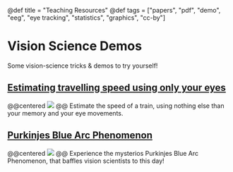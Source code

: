 @def title = "Teaching Resources"
@def tags = ["papers", "pdf", "demo", "eeg", "eye tracking", "statistics", "graphics", "cc-by"]

# Vision Science Demos
Some vision-science tricks & demos to try yourself!

## [Estimating travelling speed using only your eyes](https://benediktehinger.de/blog/science/estimating-speed-using-only-your-eyes/)
@@centered 
[![](https://c.tenor.com/FGDv7VxCBs8AAAAC/voyager.gif)](https://benediktehinger.de/blog/science/estimating-speed-using-only-your-eyes/) 
@@
Estimate the speed of a train, using nothing else than your memory and your eye movements.
##

## [Purkinjes Blue Arc Phenomenon](https://benediktehinger.de/blog/science/vision-demo-purkinjes-blue-arc-phenomenon/)
@@centered 
[![](https://benediktehinger.de/upload/purkinje.gif
)](https://benediktehinger.de/blog/science/vision-demo-purkinjes-blue-arc-phenomenon/) 
@@
Experience the mysterios Purkinjes Blue Arc Phenomenon, that baffles vision scientists to this day!


